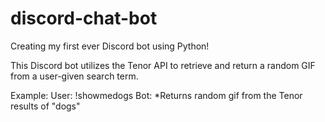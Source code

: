 # discord-chat-bot
Creating my first ever Discord bot using Python!

This Discord bot utilizes the Tenor API to retrieve and return a random GIF from a user-given search term.

Example:
User: !showmedogs
Bot: *Returns random gif from the Tenor results of "dogs"
